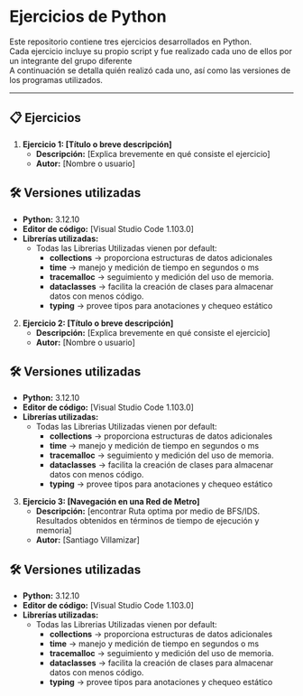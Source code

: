 # Ejercicios de Python

Este repositorio contiene tres ejercicios desarrollados en Python.  
Cada ejercicio incluye su propio script y fue realizado cada uno de ellos por un integrante del grupo diferente  
A continuación se detalla quién realizó cada uno, así como las versiones de los programas utilizados.

---

## 📋 Ejercicios

1. **Ejercicio 1: [Título o breve descripción]**
   - **Descripción:** [Explica brevemente en qué consiste el ejercicio]
   - **Autor:** [Nombre o usuario]
  
## 🛠 Versiones utilizadas

- **Python:** 3.12.10 
- **Editor de código:** [Visual Studio Code 1.103.0]  
- **Librerías utilizadas:**  
  - Todas las Librerias Utilizadas vienen por default:
      - **collections** → proporciona estructuras de datos adicionales
      - **time** → manejo y medición de tiempo en segundos o ms
      - **tracemalloc** → seguimiento y medición del uso de memoria.
      - **dataclasses** → facilita la creación de clases para almacenar datos con menos código.
      - **typing** → provee tipos para anotaciones y chequeo estático
   

   
2. **Ejercicio 2: [Título o breve descripción]**
   - **Descripción:** [Explica brevemente en qué consiste el ejercicio]
   - **Autor:** [Nombre o usuario]

## 🛠 Versiones utilizadas

- **Python:** 3.12.10 
- **Editor de código:** [Visual Studio Code 1.103.0]  
- **Librerías utilizadas:**  
  - Todas las Librerias Utilizadas vienen por default:
      - **collections** → proporciona estructuras de datos adicionales
      - **time** → manejo y medición de tiempo en segundos o ms
      - **tracemalloc** → seguimiento y medición del uso de memoria.
      - **dataclasses** → facilita la creación de clases para almacenar datos con menos código.
      - **typing** → provee tipos para anotaciones y chequeo estático
   

   
3. **Ejercicio 3: [Navegación en una Red de Metro]**
   - **Descripción:** [encontrar Ruta optima por medio de BFS/IDS. Resultados obtenidos en
términos de tiempo de ejecución y memoria]
   - **Autor:** [Santiago Villamizar]
  
## 🛠 Versiones utilizadas

- **Python:** 3.12.10 
- **Editor de código:** [Visual Studio Code 1.103.0]  
- **Librerías utilizadas:**  
  - Todas las Librerias Utilizadas vienen por default:
      - **collections** → proporciona estructuras de datos adicionales
      - **time** → manejo y medición de tiempo en segundos o ms
      - **tracemalloc** → seguimiento y medición del uso de memoria.
      - **dataclasses** → facilita la creación de clases para almacenar datos con menos código.
      - **typing** → provee tipos para anotaciones y chequeo estático
